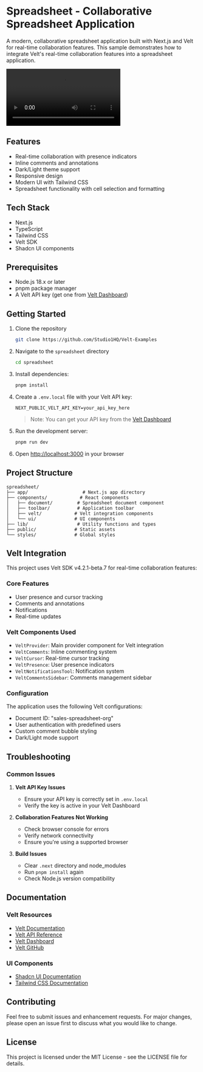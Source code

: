 # Spreadsheet - Collaborative Spreadsheet Application

A modern, collaborative spreadsheet application built with Next.js and Velt for real-time collaboration features. This sample demonstrates how to integrate Velt's real-time collaboration features into a spreadsheet application.

<video controls>
  <source src="https://github.com/user-attachments/assets/a55c56d4-a36c-422c-89f3-db0da92e5425" type="video/mp4">
</video>

## Features

- Real-time collaboration with presence indicators
- Inline comments and annotations
- Dark/Light theme support
- Responsive design
- Modern UI with Tailwind CSS
- Spreadsheet functionality with cell selection and formatting

## Tech Stack

- Next.js
- TypeScript
- Tailwind CSS
- Velt SDK
- Shadcn UI components

## Prerequisites

- Node.js 18.x or later
- pnpm package manager
- A Velt API key (get one from [Velt Dashboard](https://app.velt.dev))

## Getting Started

1. Clone the repository

   ```bash
   git clone https://github.com/Studio1HQ/Velt-Examples
   ```

2. Navigate to the `spreadsheet` directory

   ```bash
   cd spreadsheet
   ```

3. Install dependencies:

   ```bash
   pnpm install
   ```

4. Create a `.env.local` file with your Velt API key:

   ```
   NEXT_PUBLIC_VELT_API_KEY=your_api_key_here
   ```

   > Note: You can get your API key from the [Velt Dashboard](https://app.velt.dev)

5. Run the development server:

   ```bash
   pnpm run dev
   ```

6. Open [http://localhost:3000](http://localhost:3000) in your browser

## Project Structure

```
spreadsheet/
├── app/                    # Next.js app directory
├── components/            # React components
│   ├── document/         # Spreadsheet document component
│   ├── toolbar/          # Application toolbar
│   ├── velt/            # Velt integration components
│   └── ui/              # UI components
├── lib/                  # Utility functions and types
├── public/              # Static assets
└── styles/              # Global styles
```

## Velt Integration

This project uses Velt SDK v4.2.1-beta.7 for real-time collaboration features:

### Core Features

- User presence and cursor tracking
- Comments and annotations
- Notifications
- Real-time updates

### Velt Components Used

- `VeltProvider`: Main provider component for Velt integration
- `VeltComments`: Inline commenting system
- `VeltCursor`: Real-time cursor tracking
- `VeltPresence`: User presence indicators
- `VeltNotificationsTool`: Notification system
- `VeltCommentsSidebar`: Comments management sidebar

### Configuration

The application uses the following Velt configurations:

- Document ID: "sales-spreadsheet-org"
- User authentication with predefined users
- Custom comment bubble styling
- Dark/Light mode support

## Troubleshooting

### Common Issues

1. **Velt API Key Issues**

   - Ensure your API key is correctly set in `.env.local`
   - Verify the key is active in your Velt Dashboard

2. **Collaboration Features Not Working**

   - Check browser console for errors
   - Verify network connectivity
   - Ensure you're using a supported browser

3. **Build Issues**
   - Clear `.next` directory and node_modules
   - Run `pnpm install` again
   - Check Node.js version compatibility

## Documentation

### Velt Resources

- [Velt Documentation](https://docs.velt.dev/getting-started/introduction)
- [Velt API Reference](https://docs.velt.dev/api-reference)
- [Velt Dashboard](https://app.velt.dev)
- [Velt GitHub](https://github.com/veltdev)

### UI Components

- [Shadcn UI Documentation](https://ui.shadcn.com/docs)
- [Tailwind CSS Documentation](https://tailwindcss.com/docs)

## Contributing

Feel free to submit issues and enhancement requests. For major changes, please open an issue first to discuss what you would like to change.

## License

This project is licensed under the MIT License - see the LICENSE file for details.

